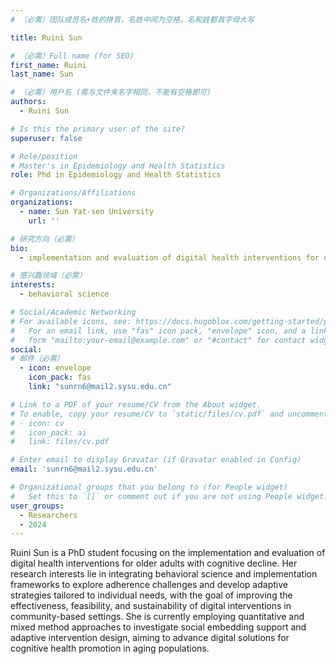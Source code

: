 ```yaml
---
# （必需）团队成员名+姓的拼音，名姓中间为空格，名和姓都首字母大写

title: Ruini Sun

# （必需）Full name (for SEO)
first_name: Ruini
last_name: Sun

# （必需）用户名 (需与文件夹名字相同，不能有空格即可)
authors:
  - Ruini Sun

# Is this the primary user of the site?
superuser: false

# Role/position
# Master's in Epidemiology and Health Statistics
role: Phd in Epidemiology and Health Statistics

# Organizations/Affiliations
organizations:
  - name: Sun Yat-sen University
    url: ''

# 研究方向（必需）
bio: 
  - implementation and evaluation of digital health interventions for older adults with cognitive decline

# 感兴趣领域（必需）
interests:
  - behavioral science

# Social/Academic Networking
# For available icons, see: https://docs.hugoblox.com/getting-started/page-builder/#icons
#   For an email link, use "fas" icon pack, "envelope" icon, and a link in the
#   form "mailto:your-email@example.com" or "#contact" for contact widget.
social:
# 邮件（必需）
  - icon: envelope
    icon_pack: fas
    link: "sunrn6@mail2.sysu.edu.cn"

# Link to a PDF of your resume/CV from the About widget.
# To enable, copy your resume/CV to `static/files/cv.pdf` and uncomment the lines below.
# - icon: cv
#   icon_pack: ai
#   link: files/cv.pdf

# Enter email to display Gravatar (if Gravatar enabled in Config)
email: 'sunrn6@mail2.sysu.edu.cn'

# Organizational groups that you belong to (for People widget)
#   Set this to `[]` or comment out if you are not using People widget.
user_groups:
  - Researchers
  - 2024
---
```


Ruini Sun is a PhD student focusing on the implementation and evaluation of digital health interventions for older adults with cognitive decline. Her research interests lie in integrating behavioral science and implementation frameworks to explore adherence challenges and develop adaptive strategies tailored to individual needs, with the goal of improving the effectiveness, feasibility, and sustainability of digital interventions in community-based settings. She is currently employing quantitative and mixed method approaches to investigate social embedding support and adaptive intervention design, aiming to advance digital solutions for cognitive health promotion in aging populations.


